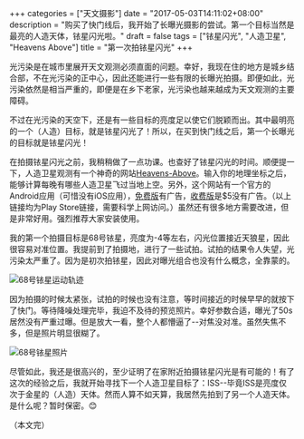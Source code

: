 +++
categories = ["天文摄影"]
date = "2017-05-03T14:11:02+08:00"
description = "购买了快门线后，我开始了长曝光摄影的尝试。第一个目标当然是最亮的人造天体，铱星闪光啦。"
draft = false
tags = ["铱星闪光", "人造卫星", "Heavens Above"]
title = "第一次拍铱星闪光"
+++

光污染是在城市里展开天文观测必须直面的问题。幸好，我现在住的地方是城乡结合部，不在光污染的正中心，因此还能进行一些有限的长曝光拍摄。即便如此，光污染依然是相当严重的，即便是在乡下老家，光污染也越来越成为天文观测的主要障碍。

不过在光污染的天空下，还是有一些目标的亮度足以使它们脱颖而出。其中最明亮的一个（人造）目标，就是铱星闪光了！所以，在买到快门线之后，第一个长曝光的目标就是铱星闪光！

<!--more-->

在拍摄铱星闪光之前，我稍稍做了一点功课。也查好了铱星闪光的时间。顺便提一下，人造卫星观测有一个神奇的网站[Heavens-Above](http://heavens-above.com)。输入你的地理坐标之后，能够计算每晚有哪些人造卫星飞过当地上空。另外，这个网站有一个官方的Android应用（可惜没有iOS应用），[免费版](https://play.google.com/store/apps/details?id=com.heavens_above.viewer)有广告，[收费版](https://play.google.com/store/apps/details?id=com.heavens_above.viewer_pro)是$5没有广告。（以上链接均为Play Store链接，需要科学上网访问。）虽然还有很多地方需要改进，但是非常好用。强烈推荐大家安装使用。

我的第一个拍摄目标是68号铱星，亮度为-4等左右，闪光位置接近天狼星，因此很容易对准位置。我提前到了拍摄地，进行了一些试拍。试拍的结果令人失望，光污染太严重了。因为是初次拍铱星，因此对曝光组合也没有什么概念，全靠蒙的。

![68号铱星运动轨迹](/images/iridium_68_170227.png)

因为拍摄的时候太紧张，试拍的时候也没有注意，等时间接近的时候早早的就按下了快门。等待降噪处理完毕，我迫不及待的预览照片。幸好参数合适，曝光了50s居然没有严重过曝。但是放大一看，整个人都懵逼了--对焦没对准。虽然失焦不多，但是照片明显很糊了。

![68号铱星照片](/images/iridium_68_170227_photo.jpg)

尽管如此，我还是很高兴的，至少证明了在家附近拍摄铱星闪光是有可能的！有了这次的经验之后，我就开始寻找下一个人造卫星目标了：ISS--毕竟ISS是亮度仅次于金星的（人造）天体。然而人算不如天算，我居然先拍到了另一个人造天体。是什么呢？暂时保密。😊

（本文完）

